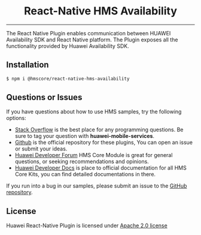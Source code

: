 <p align="center">
  <h1 align="center">React-Native HMS Availability</h1>
</p>

---

The React Native Plugin enables communication between HUAWEI Availability SDK and React Native platform. The Plugin exposes all the functionality provided by Huawei Availability SDK.

## Installation

```bash
$ npm i @hmscore/react-native-hms-availability
```

## Questions or Issues

If you have questions about how to use HMS samples, try the following options:

- [Stack Overflow](https://stackoverflow.com/questions/tagged/huawei-mobile-services) is the best place for any programming questions. Be sure to tag your question with
  **huawei-mobile-services**.
- [Github](https://github.com/HMS-Core/hms-react-native-plugin) is the official repository for these plugins, You can open an issue or submit your ideas.
- [Huawei Developer Forum](https://forums.developer.huawei.com/forumPortal/en/home?fid=0101187876626530001&ha_source=hms1) HMS Core Module is great for general questions, or seeking recommendations and opinions.
- [Huawei Developer Docs](https://developer.huawei.com/consumer/en/doc/overview/HMS-Core-Plugin?ha_source=hms1) is place to official documentation for all HMS Core Kits, you can find detailed documentations in there.

If you run into a bug in our samples, please submit an issue to the [GitHub repository](https://github.com/HMS-Core/hms-react-native-plugin).

## License

Huawei React-Native Plugin is licensed under [Apache 2.0 license](LICENSE)

